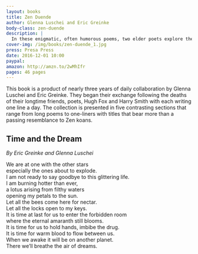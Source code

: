 ```yaml
---
layout: books
title: Zen Duende
author: Glenna Luschei and Eric Greinke
body-class: zen-duende
description: |
  In these enigmatic, often humorous poems, two elder poets explore the meaning of life and death, memory and attachment.
cover-img: /img/books/zen-duende_1.jpg
press: Presa Press
date: 2016-12-01 10:00
paypal:
amazon: http://amzn.to/2wMhIfr
pages: 46 pages
---
```


This book is a product of nearly three years of daily collaboration by Glenna Luschei and Eric Greinke. They began their exchange following the deaths of their longtime friends, poets, Hugh Fox and Harry Smith with each writing one line a day. The collection is presented in five contrasting sections that range from long poems to one-liners with titles that bear more than a passing resemblance to Zen koans.

## Time and the Dream
*By Eric Greinke and Glenna Luschei*

We are at one with the other stars  
especially the ones about to explode.  
I am not ready to say goodbye to this glittering life.  
I am burning hotter than ever,  
a lotus arising from filthy waters  
opening my petals to the sun.  
Let all the bees come here for nectar.  
Let all the locks open to my keys.  
It is time at last for us to enter the forbidden room  
where the eternal amaranth still blooms.  
It is time for us to hold hands, imbibe the drug.  
It is time for warm blood to flow between us.  
When we awake it will be on another planet.  
There we’ll breathe the air of dreams.
